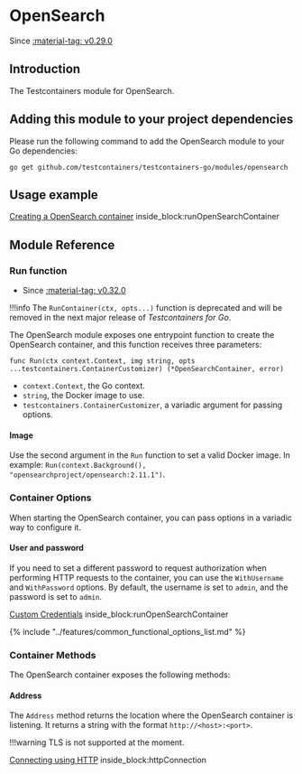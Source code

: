 # OpenSearch

Since <a href="https://github.com/testcontainers/testcontainers-go/releases/tag/v0.29.0"><span class="tc-version">:material-tag: v0.29.0</span></a>

## Introduction

The Testcontainers module for OpenSearch.

## Adding this module to your project dependencies

Please run the following command to add the OpenSearch module to your Go dependencies:

```
go get github.com/testcontainers/testcontainers-go/modules/opensearch
```

## Usage example

<!--codeinclude-->
[Creating a OpenSearch container](../../modules/opensearch/examples_test.go) inside_block:runOpenSearchContainer
<!--/codeinclude-->

## Module Reference

### Run function

- Since <a href="https://github.com/testcontainers/testcontainers-go/releases/tag/v0.32.0"><span class="tc-version">:material-tag: v0.32.0</span></a>

!!!info
    The `RunContainer(ctx, opts...)` function is deprecated and will be removed in the next major release of _Testcontainers for Go_.

The OpenSearch module exposes one entrypoint function to create the OpenSearch container, and this function receives three parameters:

```golang
func Run(ctx context.Context, img string, opts ...testcontainers.ContainerCustomizer) (*OpenSearchContainer, error)
```

- `context.Context`, the Go context.
- `string`, the Docker image to use.
- `testcontainers.ContainerCustomizer`, a variadic argument for passing options.

#### Image

Use the second argument in the `Run` function to set a valid Docker image.
In example: `Run(context.Background(), "opensearchproject/opensearch:2.11.1")`.

### Container Options

When starting the OpenSearch container, you can pass options in a variadic way to configure it.

#### User and password

If you need to set a different password to request authorization when performing HTTP requests to the container, you can use the `WithUsername` and `WithPassword` options. By default, the username is set to `admin`, and the password is set to `admin`.

<!--codeinclude-->
[Custom Credentials](../../modules/opensearch/examples_test.go) inside_block:runOpenSearchContainer
<!--/codeinclude-->

{% include "../features/common_functional_options_list.md" %}

### Container Methods

The OpenSearch container exposes the following methods:

#### Address

The `Address` method returns the location where the OpenSearch container is listening.
It returns a string with the format `http://<host>:<port>`.

!!!warning
    TLS is not supported at the moment.

<!--codeinclude-->
[Connecting using HTTP](../../modules/opensearch/opensearch_test.go) inside_block:httpConnection
<!--/codeinclude-->
